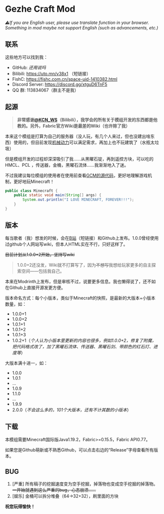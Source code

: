 # Gezhe Craft Mod

*⚠️If you are English user, please use translate function in your browser. Something in mod maybe not support English (such as advancements, etc.)*

## 联系

这些地方可以找到我：
- GitHub: *还用说吗*
- Bilibili: https://uto.mn/v38x1 （短链接）
- FishC: https://fishc.com.cn/space-uid-1410382.html
- Discord Server: https://discord.gg/xtguD6TnF5
- QQ 群: 113834067（群主不是我）

## 起源

> **非常感谢[@KCN_WS](https://space.bilibili.com/588145881)（Bilibili），我学会的所有关于模组开发的东西都是他教的。另外，Fabric官方Wiki是最差的Wiki（也许除了我）**

本来这个模组是打算为自己的服务器（没人玩，有几个人来过，但也没建出啥东西）使用的，但目前发现[机械动力](https://www.mcmod.cn/class/2021.html)可以满足需求，再加上也不玩建筑了（水瓶太垃圾）

但是模组开发的过程却深深吸引了我……从黑曜石锭，再到遥控方块，可以吃的HMCL、PCL ，传送器，金桶，黑曜石流体……我渐渐地入了迷。

不过我建议每位模组的使用者在使用前查看[GCM的源代码](https://github.com/dddddgz/gezhecraftmod/tree/master/src/main/java/io/github/dddddgz/)，更好地理解游戏机制，更好地玩Minecraft！

```java
public class Minecraft {
    public static void main(String[] args) {
        System.out.println("I LOVE MINECRAFT, FOREVER!!!");
    }
}
```

## 版本

每当歌者（我）想发的时候，会在[B站](https://uto.mn/v38x1)（短链接）和Github上发布。1.0.0曾经使用过github个人网站写wiki，但本人HTML实在不行，只好这样了。

~~目前计划从1.0.0+2开始，坚持写wiki~~

> 1.0.0+2还没发，Wiki就不打算写了，因为~~不想写~~我想给玩家更多的自主探索空间——包括我自己。

本来在Modrinth上发布，但是审核不过，说要更多信息。我也懒得说了，还不如在Github上直接开源发更方便。

版本命名方式：每个小版本，类似于Minecraft的快照，是最新的大版本+小版本数量，如：

- 1.0.0+1
- 1.0.0+2
- 1.0.1+1
- 1.0.1+2
- 1.0.1+3
- 1.0.2+1（*个人认为小版本里更新的内容也很多，例如1.0.0+2，修复了附魔，把代码格式改了，加了黑曜石流体、传送器、黑曜石剑、带颜色的红石灯、进度等*）

大版本满十进一，如：

- 1.0.0
- 1.0.1
- ...
- 1.0.9
- 1.1.0
- ...
- 1.9.9
- 2.0.0（*不会这么多的，101个大版本，还有不计其数的小版本*）

## 下载

本模组需要Minecraft国际版Java1.19.2，Fabric>=0.15.5，Fabric API0.77。

如果您是Github萌新或不熟悉Github，可以点击右边的“Release”字母查看所有版本。

## BUG

1. [严重] 所有稿子的挖掘速度变为空手挖掘，掉落物也变成空手挖掘的掉落物。~~一开始就遇到这么严重的bug，心态崩溃……~~
2. [娱乐] 金桶可以拆分堆叠（64->32+32），刷里面的方块

**祝您玩得愉快！**
